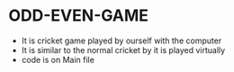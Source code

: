 # ODD-EVEN-GAME
* It is cricket game played by ourself with the computer 
* It is similar to the normal cricket by it is played virtually 
* code is on Main file
